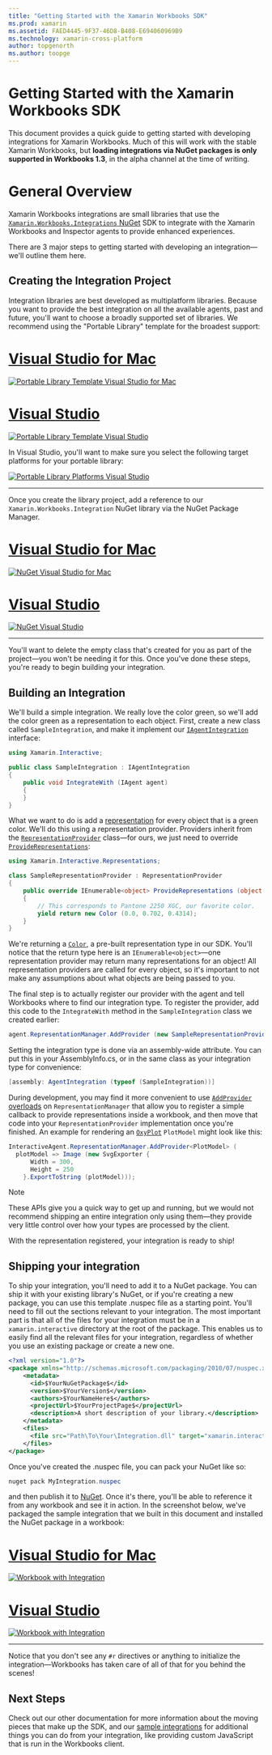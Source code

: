 ```yaml
---
title: "Getting Started with the Xamarin Workbooks SDK"
ms.prod: xamarin
ms.assetid: FAED4445-9F37-46D8-B408-E694060969B9
ms.technology: xamarin-cross-platform
author: topgenorth
ms.author: toopge
---
```


# Getting Started with the Xamarin Workbooks SDK

This document provides a quick guide to getting started with developing
integrations for Xamarin Workbooks. Much of this will work with the stable
Xamarin Workbooks, but **loading integrations via NuGet packages is only
supported in Workbooks 1.3**, in the alpha channel at the time of writing.

# General Overview

Xamarin Workbooks integrations are small libraries that use the
[`Xamarin.Workbooks.Integrations` NuGet][nuget] SDK to integrate with the Xamarin
Workbooks and Inspector agents to provide enhanced experiences.

There are 3 major steps to getting started with developing an
integration—we'll outline them here.

## Creating the Integration Project

Integration libraries are best developed as multiplatform libraries. Because you
want to provide the best integration on all the available agents, past and
future, you'll want to choose a broadly supported set of libraries. We recommend
using the "Portable Library" template for the broadest support:

# [Visual Studio for Mac](#tab/vsmac)

[![Portable Library Template Visual Studio for Mac](images/xamarin-studio-pcl.png)](images/xamarin-studio-pcl.png#lightbox)

# [Visual Studio](#tab/vswin)

[![Portable Library Template Visual Studio](images/visual-studio-pcl.png)](images/visual-studio-pcl.png#lightbox)

In Visual Studio, you'll want to make sure you select the following target
platforms for your portable library:

[![Portable Library Platforms Visual Studio](images/visual-studio-pcl-platforms.png)](images/visual-studio-pcl-platforms.png#lightbox)

-----

Once you create the library project, add a reference to our
`Xamarin.Workbooks.Integration` NuGet library via the NuGet Package Manager.

# [Visual Studio for Mac](#tab/vsmac)

[![NuGet Visual Studio for Mac](images/xamarin-studio-nuget.png)](images/xamarin-studio-nuget.png#lightbox)

# [Visual Studio](#tab/vswin)

[![NuGet Visual Studio](images/visual-studio-nuget.png)](images/visual-studio-nuget.png#lightbox)

-----

You'll want to delete the empty class that's created for you as part of the
project—you won't be needing it for this. Once you've done these steps,
you're ready to begin building your integration.

## Building an Integration

We'll build a simple integration. We really love the color green, so we'll
add the color green as a representation to each object. First, create a new
class called `SampleIntegration`, and make it implement our
[`IAgentIntegration`][integration-type] interface:

```csharp
using Xamarin.Interactive;

public class SampleIntegration : IAgentIntegration
{
    public void IntegrateWith (IAgent agent)
    {
    }
}
```

What we want to do is add a [representation](~/tools/workbooks/sdk/representations.md) for every object that is a
green color. We'll do this using a representation provider. Providers inherit
from the [`RepresentationProvider`][reppr] class—for ours, we just need to
override [`ProvideRepresentations`][prrep]:

```csharp
using Xamarin.Interactive.Representations;

class SampleRepresentationProvider : RepresentationProvider
{
    public override IEnumerable<object> ProvideRepresentations (object obj)
    {
        // This corresponds to Pantone 2250 XGC, our favorite color.
        yield return new Color (0.0, 0.702, 0.4314);
    }
}
```

We're returning a [`Color`][color], a pre-built representation type in our SDK.
You'll notice that the return type here is an `IEnumerable<object>`&mdash;one
representation provider may return many representations for an object! All
representation providers are called for every object, so it's important to not
make any assumptions about what objects are being passed to you.

The final step is to actually register our provider with the agent and tell
Workbooks where to find our integration type. To register the provider, add this
code to the `IntegrateWith` method in the `SampleIntegration` class we created
earlier:

```csharp
agent.RepresentationManager.AddProvider (new SampleRepresentationProvider ());
```

Setting the integration type is done via an assembly-wide attribute. You can put
this in your AssemblyInfo.cs, or in the same class as your integration type for
convenience:

```csharp
[assembly: AgentIntegration (typeof (SampleIntegration))]
````

During development, you may find it more convenient to
use [`AddProvider` overloads][addprovider] on `RepresentationManager` that allow
you to register a simple callback to provide representations inside a workbook,
and then move that code into your `RepresentationProvider` implementation once
you're finished. An example for rendering an [`OxyPlot`][oxyplot] `PlotModel`
might look like this:

```csharp
InteractiveAgent.RepresentationManager.AddProvider<PlotModel> (
  plotModel => Image (new SvgExporter {
      Width = 300,
      Height = 250
    }.ExportToString (plotModel)));
```

> [!NOTE]
> These APIs give you a quick way to get up and running, but we would not
  recommend shipping an entire integration only using them&mdash;they provide very
  little control over how your types are processed by the client.

With the representation registered, your integration is ready to ship!

## Shipping your integration

To ship your integration, you'll need to add it to a NuGet package.
You can ship it with your existing library's NuGet, or if you're creating a
new package, you can use this template .nuspec file as a starting point.
You'll need to fill out the sections relevant to your integration. The most
important part is that all of the files for your integration must be in a
`xamarin.interactive` directory at the root of the package. This enables us
to easily find all the relevant files for your integration, regardless of
whether you use an existing package or create a new one.

```xml
<?xml version="1.0"?>
<package xmlns="http://schemas.microsoft.com/packaging/2010/07/nuspec.xsd">
    <metadata>
      <id>$YourNuGetPackage$</id>
      <version>$YourVersion$</version>
      <authors>$YourNameHere$</authors>
      <projectUrl>$YourProjectPage$</projectUrl>
      <description>A short description of your library.</description>
    </metadata>
    <files>
      <file src="Path\To\Your\Integration.dll" target="xamarin.interactive" />
    </files>
</package>
```

Once you've created the .nuspec file, you can pack your NuGet like so:

```csharp
nuget pack MyIntegration.nuspec
```

and then publish it to [NuGet][nugetorg]. Once it's there, you'll be able to
reference it from any workbook and see it in action. In the screenshot below,
we've packaged the sample integration that we built in this document and
installed the NuGet package in a workbook:

# [Visual Studio for Mac](#tab/vsmac)

[![Workbook with Integration](images/mac-workbooks-integrated.png)](images/mac-workbooks-integrated.png#lightbox)

# [Visual Studio](#tab/vswin)

[![Workbook with Integration](images/windows-workbooks-integrated.png)](images/windows-workbooks-integrated.png#lightbox)

-----

Notice that you don't see any `#r` directives or anything to initialize the
integration—Workbooks has taken care of all of that for you behind the scenes!

## Next Steps

Check out our other documentation for more information about the
moving pieces that make up the SDK, and our [sample integrations](~/tools/workbooks/samples/index.md) for
additional things you can do from your integration, like providing custom
JavaScript that is run in the Workbooks client.

[integration-type]: https://developer.xamarin.com/api/type/Xamarin.Interactive.IAgentIntegration/
[repman-api]: https://developer.xamarin.com/api/type/Xamarin.Interactive.Representations.IRepresentationManager/
[color]: https://developer.xamarin.com/api/type/Xamarin.Interactive.Representations.Color/
[xir]: https://developer.xamarin.com/api/namespace/Xamarin.Interactive.Representations/
[reppr]: https://developer.xamarin.com/api/type/Xamarin.Interactive.Representations.RepresentationProvider/
[prrep]: https://developer.xamarin.com/api/member/Xamarin.Interactive.Representations.RepresentationProvider.ProvideRepresentations/p/System.Object/
[nugetorg]: https://nuget.org
[nuget]: https://nuget.org/packages/Xamarin.Workbooks.Integration
[addprovider]: https://developer.xamarin.com/api/member/Xamarin.Interactive.Representations.IRepresentationManager.AddProvider/
[oxyplot]: http://www.oxyplot.org/
